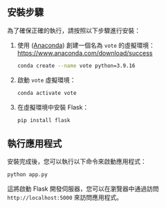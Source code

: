 ## 安裝步驟

為了確保正確的執行，請按照以下步驟進行安裝：

1. 使用 ([Anaconda]('https://www.anaconda.com/download/success')) 創建一個名為 `vote` 的虛擬環境：
https://www.anaconda.com/download/success

    ```bash
    conda create --name vote python=3.9.16
    ```

2. 啟動 `vote` 虛擬環境：

    ```bash
    conda activate vote
    ```

3. 在虛擬環境中安裝 Flask：

    ```bash
    pip install flask
    ```

## 執行應用程式

安裝完成後，您可以執行以下命令來啟動應用程式：

```bash
python app.py
```

這將啟動 Flask 開發伺服器，您可以在瀏覽器中通過訪問 `http://localhost:5000` 來訪問應用程式。

